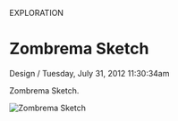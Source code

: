 <p class="type">EXPLORATION</p>

# Zombrema Sketch

<p class="meta">Design  /  Tuesday, July 31, 2012 11:30:34am</p>

Zombrema Sketch.

![Zombrema Sketch](https://farooq-agent.web.app/assets/images/works/large/zombrema-sketch.jpg)
